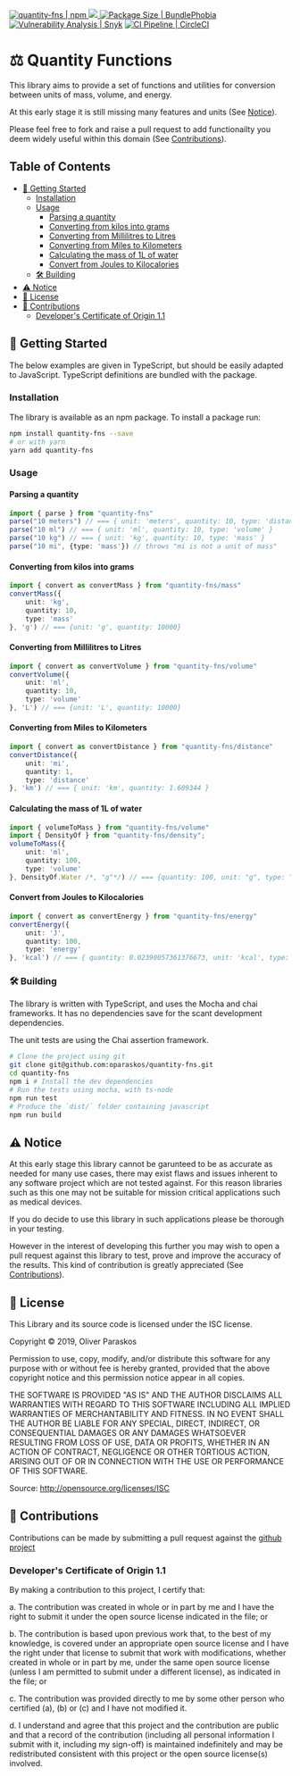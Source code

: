 [![quantity-fns | npm](https://img.shields.io/npm/l/quantity-fns.svg)
![](https://img.shields.io/npm/v/quantity-fns.svg)
](https://npmjs.com/quantity-fns)
[![Package Size | BundlePhobia](https://img.shields.io/bundlephobia/min/quantity-fns.svg)](https://bundlephobia.com/result?p=quantity-fns)
[![Vulnerability Analysis | Snyk](https://img.shields.io/snyk/vulnerabilities/npm/quantity-fns.svg)](https://snyk.io/test/npm/quantity-fns)
[![CI Pipeline | CircleCI](https://img.shields.io/circleci/build/gh/oparaskos/quantity-fns.svg)](https://circleci.com/gh/oparaskos/quantity-fns)

# ⚖️ Quantity Functions <!-- omit in toc -->
This library aims to provide a set of functions and utilities for conversion between units of mass, volume, and energy.

At this early stage it is still missing many features and units (See [Notice](#notice)).

Please feel free to fork and raise a pull request to add functionailty you deem widely useful within this domain (See [Contributions](#contributions)).


## Table of Contents <!-- omit in toc -->
- [🏁 Getting Started](#%F0%9F%8F%81-getting-started)
  - [Installation](#installation)
  - [Usage](#usage)
    - [Parsing a quantity](#parsing-a-quantity)
    - [Converting from kilos into grams](#converting-from-kilos-into-grams)
    - [Converting from Millilitres to Litres](#converting-from-millilitres-to-litres)
    - [Converting from Miles to Kilometers](#converting-from-miles-to-kilometers)
    - [Calculating the mass of 1L of water](#calculating-the-mass-of-1l-of-water)
    - [Convert from Joules to Kilocalories](#convert-from-joules-to-kilocalories)
  - [🛠️ Building](#%F0%9F%9B%A0%EF%B8%8F-building)
- [⚠️ Notice](#%E2%9A%A0%EF%B8%8F-notice)
- [📜 License](#%F0%9F%93%9C-license)
- [💁 Contributions](#%F0%9F%92%81-contributions)
  - [Developer's Certificate of Origin 1.1](#developers-certificate-of-origin-11)

## 🏁 Getting Started

The below examples are given in TypeScript, but should be easily adapted to JavaScript. TypeScript definitions are bundled with the package.

### Installation
The library is available as an npm package. To install a package run:

```bash
npm install quantity-fns --save
# or with yarn
yarn add quantity-fns
```

### Usage

#### Parsing a quantity
```typescript
import { parse } from "quantity-fns"
parse("10 meters") // === { unit: 'meters', quantity: 10, type: 'distance' }
parse("10 ml") // === { unit: 'ml', quantity: 10, type: 'volume' }
parse("10 kg") // === { unit: 'kg', quantity: 10, type: 'mass' }
parse("10 mi", {type: 'mass'}) // throws "mi is not a unit of mass"
```

#### Converting from kilos into grams
```typescript
import { convert as convertMass } from "quantity-fns/mass"
convertMass({
    unit: 'kg',
    quantity: 10,
    type: 'mass'
}, 'g') // === {unit: 'g', quantity: 10000}
```

#### Converting from Millilitres to Litres
```typescript
import { convert as convertVolume } from "quantity-fns/volume"
convertVolume({
    unit: 'ml',
    quantity: 10,
    type: 'volume'
}, 'L') // === {unit: 'L', quantity: 10000}
```

#### Converting from Miles to Kilometers
```typescript
import { convert as convertDistance } from "quantity-fns/distance"
convertDistance({
    unit: 'mi',
    quantity: 1,
    type: 'distance'
}, 'km') // === { unit: 'km', quantity: 1.609344 }
```

#### Calculating the mass of 1L of water
```typescript
import { volumeToMass } from "quantity-fns/volume"
import { DensityOf } from "quantity-fns/density";
volumeToMass({
    unit: 'ml',
    quantity: 100,
    type: 'volume'
}, DensityOf.Water /*, "g"*/) // === {quantity: 100, unit: "g", type: "mass"}
```

#### Convert from Joules to Kilocalories
```typescript
import { convert as convertEnergy } from "quantity-fns/energy"
convertEnergy({
    unit: 'J',
    quantity: 100,
    type: 'energy'
}, 'kcal') // === { quantity: 0.02390057361376673, unit: 'kcal', type: 'energy' }
```

### 🛠️ Building
The library is written with TypeScript, and uses the Mocha and chai frameworks. It has no dependencies save for the scant development dependencies.

The unit tests are using the Chai assertion framework.

```bash
# Clone the project using git
git clone git@github.com:oparaskos/quantity-fns.git
cd quantity-fns
npm i # Install the dev dependencies
# Run the tests using mocha, with ts-node
npm run test
# Produce the `dist/` folder containing javascript
npm run build
```

## ⚠️ Notice

At this early stage this library cannot be garunteed to be as accurate as needed for many use cases, there may exist flaws and issues inherent to any software project which are not tested against. For this reason libraries such as this one may not be suitable for mission critical applications such as medical devices.

If you do decide to use this library in such applications please be thorough in your testing.

However in the interest of developing this further you may wish to open a pull request against this library to test, prove and improve the accuracy of the results. This kind of contribution is greatly appreciated (See [Contributions](#contributions)).

## 📜 License

This Library and its source code is licensed under the ISC license.

Copyright © 2019, Oliver Paraskos

Permission to use, copy, modify, and/or distribute this software for any purpose with or without fee is hereby granted, provided that the above copyright notice and this permission notice appear in all copies.

THE SOFTWARE IS PROVIDED "AS IS" AND THE AUTHOR DISCLAIMS ALL WARRANTIES WITH REGARD TO THIS SOFTWARE INCLUDING ALL IMPLIED WARRANTIES OF MERCHANTABILITY AND FITNESS. IN NO EVENT SHALL THE AUTHOR BE LIABLE FOR ANY SPECIAL, DIRECT, INDIRECT, OR CONSEQUENTIAL DAMAGES OR ANY DAMAGES WHATSOEVER RESULTING FROM LOSS OF USE, DATA OR PROFITS, WHETHER IN AN ACTION OF CONTRACT, NEGLIGENCE OR OTHER TORTIOUS ACTION, ARISING OUT OF OR IN CONNECTION WITH THE USE OR PERFORMANCE OF THIS SOFTWARE.

Source: http://opensource.org/licenses/ISC

## 💁 Contributions

Contributions can be made by submitting a pull request against the [github project](https://github.com/oparaskos/quantity-fns)

### Developer's Certificate of Origin 1.1

By making a contribution to this project, I certify that:

a. The contribution was created in whole or in part by me and I
    have the right to submit it under the open source license
    indicated in the file; or

b. The contribution is based upon previous work that, to the best
    of my knowledge, is covered under an appropriate open source
    license and I have the right under that license to submit that
    work with modifications, whether created in whole or in part
    by me, under the same open source license (unless I am
    permitted to submit under a different license), as indicated
    in the file; or

c. The contribution was provided directly to me by some other
    person who certified (a), (b) or (c) and I have not modified
    it.

d. I understand and agree that this project and the contribution
    are public and that a record of the contribution (including all
    personal information I submit with it, including my sign-off) is
    maintained indefinitely and may be redistributed consistent with
    this project or the open source license(s) involved.
